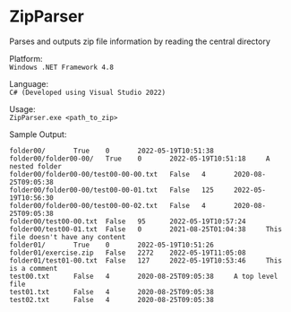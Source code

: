# ZipParser
Parses and outputs zip file information by reading the central directory

Platform:  
`Windows .NET Framework 4.8`

Language:  
`C# (Developed using Visual Studio 2022)`

Usage:  
`ZipParser.exe <path_to_zip>`

Sample Output:

    folder00/       True    0       2022-05-19T10:51:38
    folder00/folder00-00/   True    0       2022-05-19T10:51:18     A nested folder
    folder00/folder00-00/test00-00-00.txt   False   4       2020-08-25T09:05:38
    folder00/folder00-00/test00-00-01.txt   False   125     2022-05-19T10:56:30
    folder00/folder00-00/test00-00-02.txt   False   4       2020-08-25T09:05:38
    folder00/test00-00.txt  False   95      2022-05-19T10:57:24
    folder00/test00-01.txt  False   0       2021-08-25T01:04:38     This file doesn't have any content
    folder01/       True    0       2022-05-19T10:51:26
    folder01/exercise.zip   False   2272    2022-05-19T11:05:08
    folder01/test01-00.txt  False   127     2022-05-19T10:53:46     This is a comment
    test00.txt      False   4       2020-08-25T09:05:38     A top level file
    test01.txt      False   4       2020-08-25T09:05:38
    test02.txt      False   4       2020-08-25T09:05:38
